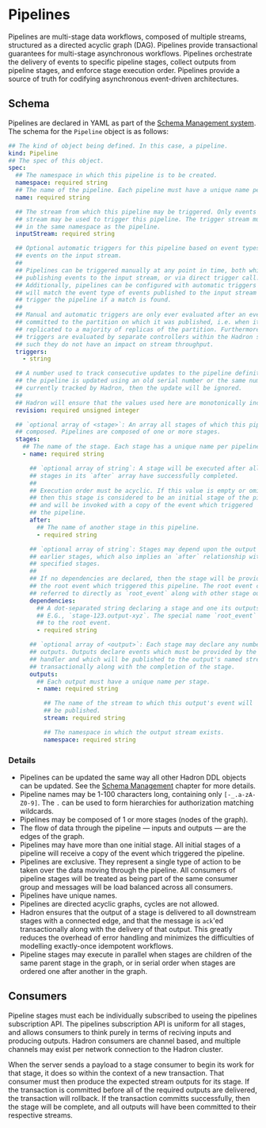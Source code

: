 Pipelines
=========
Pipelines are multi-stage data workflows, composed of multiple streams, structured as a directed acyclic graph (DAG). Pipelines provide transactional guarantees for multi-stage asynchronous workflows. Pipelines orchestrate the delivery of events to specific pipeline stages, collect outputs from pipeline stages, and enforce stage execution order. Pipelines provide a source of truth for codifying asynchronous event-driven architectures.

## Schema
Pipelines are declared in YAML as part of the [Schema Management system](./schema.md). The schema for the `Pipeline` object is as follows:

```yaml
## The kind of object being defined. In this case, a pipeline.
kind: Pipeline
## The spec of this object.
spec:
  ## The namespace in which this pipeline is to be created.
  namespace: required string
  ## The name of the pipeline. Each pipeline must have a unique name per namespace.
  name: required string

  ## The stream from which this pipeline may be triggered. Only events on this
  ## stream may be used to trigger this pipeline. The trigger stream must exist
  ## in the same namespace as the pipeline.
  inputStream: required string

  ## Optional automatic triggers for this pipeline based on event types of
  ## events on the input stream.
  ##
  ## Pipelines can be triggered manually at any point in time, both while
  ## publishing events to the input stream, or via direct trigger call.
  ## Additionally, pipelines can be configured with automatic triggers which
  ## will match the event type of events published to the input stream and will
  ## trigger the pipeline if a match is found.
  ##
  ## Manual and automatic triggers are only ever evaluated after an event has been
  ## committed to the partition on which it was published, i.e. when it has been
  ## replicated to a majority of replicas of the partition. Furthermore, pipeline
  ## triggers are evaluated by separate controllers within the Hadron system, as
  ## such they do not have an impact on stream throughput.
  triggers:
    - string

  ## A number used to track consecutive updates to the pipeline definition. If
  ## the pipeline is updated using an old serial number or the same number
  ## currently tracked by Hadron, then the update will be ignored.
  ##
  ## Hadron will ensure that the values used here are monotonically increasing.
  revision: required unsigned integer

  ## `optional array of <stage>`: An array all stages of which this pipeline is
  ## composed. Pipelines are composed of one or more stages.
  stages:
    ## The name of the stage. Each stage has a unique name per pipeline.
    - name: required string

      ## `optional array of string`: A stage will be executed after all of the
      ## stages in its `after` array have successfully completed.
      ##
      ## Execution order must be acyclic. If this value is empty or omitted,
      ## then this stage is considered to be an initial stage of the pipeline,
      ## and will be invoked with a copy of the event which triggered
      ## the pipeline.
      after:
        ## The name of another stage in this pipeline.
        - required string

      ## `optional array of string`: Stages may depend upon the output of
      ## earlier stages, which also implies an `after` relationship with the
      ## specified stages.
      ##
      ## If no dependencies are declared, then the stage will be provided with
      ## the root event which triggered this pipeline. The root event can be
      ## referred to directly as `root_event` along with other stage outputs.
      dependencies:
        ## A dot-separated string declaring a stage and one its outputs by name.
        ## E.G., `stage-123.output-xyz`. The special name `root_event` refers
        ## to the root event.
        - required string

      ## `optional array of <output>`: Each stage may declare any number of
      ## outputs. Outputs declare events which must be provided by the stage
      ## handler and which will be published to the output's named stream
      ## transactionally along with the completion of the stage.
      outputs:
        ## Each output must have a unique name per stage.
        - name: required string

          ## The name of the stream to which this output's event will
          ## be published.
          stream: required string

          ## The namespace in which the output stream exists.
          namespace: required string
```

### Details
- Pipelines can be updated the same way all other Hadron DDL objects can be updated. See the [Schema Management](./schema.md) chapter for more details.
- Pipeline names may be 1-100 characters long, containing only `[-_.a-zA-Z0-9]`. The `.` can be used to form hierarchies for authorization matching wildcards.
- Pipelines may be composed of 1 or more stages (nodes of the graph).
- The flow of data through the pipeline — inputs and outputs — are the edges of the graph.
- Pipelines may have more than one initial stage. All initial stages of a pipeline will receive a copy of the event which triggered the pipeline.
- Pipelines are exclusive. They represent a single type of action to be taken over the data moving through the pipeline. All consumers of pipeline stages will be treated as being part of the same consumer group and messages will be load balanced across all consumers.
- Pipelines have unique names.
- Pipelines are directed acyclic graphs, cycles are not allowed.
- Hadron ensures that the output of a stage is delivered to all downstream stages with a connected edge, and that the message is `ack`'ed transactionally along with the delivery of that output. This greatly reduces the overhead of error handling and minimizes the difficulties of modelling exactly-once idempotent workflows.
- Pipeline stages may execute in parallel when stages are children of the same parent stage in the graph, or in serial order when stages are ordered one after another in the graph.

## Consumers
Pipeline stages must each be individually subscribed to useing the pipelines subscription API. The pipelines subscription API is uniform for all stages, and allows consumers to think purely in terms of reciving inputs and producing outputs. Hadron consumers are channel based, and multiple channels may exist per network connection to the Hadron cluster.

When the server sends a payload to a stage consumer to begin its work for that stage, it does so within the context of a new transaction. That consumer must then produce the expected stream outputs for its stage. If the transaction is committed before all of the required outputs are delivered, the transaction will rollback. If the transaction committs successfully, then the stage will be complete, and all outputs will have been committed to their respective streams.
